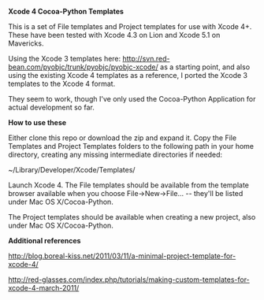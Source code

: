 **Xcode 4 Cocoa-Python Templates**

This is a set of File templates and Project templates for use with Xcode 4+. These have been tested with Xcode 4.3 on Lion and Xcode 5.1 on Mavericks.

Using the Xcode 3 templates here: http://svn.red-bean.com/pyobjc/trunk/pyobjc/pyobjc-xcode/ as a starting point, and also using the existing Xcode 4 templates as a reference, I ported the Xcode 3 templates to the Xcode 4 format.

They seem to work, though I've only used the Cocoa-Python Application for actual development so far.

**How to use these**

Either clone this repo or download the zip and expand it. Copy the File Templates and Project Templates folders to the following path in your home directory, creating any missing intermediate directories if needed:

~/Library/Developer/Xcode/Templates/

Launch Xcode 4. The File templates should be available from the template browser available when you choose File->New->File... -- they'll be listed under Mac OS X/Cocoa-Python.

The Project templates should be available when creating a new project, also under Mac OS X/Cocoa-Python.

**Additional references**

http://blog.boreal-kiss.net/2011/03/11/a-minimal-project-template-for-xcode-4/

http://red-glasses.com/index.php/tutorials/making-custom-templates-for-xcode-4-march-2011/

